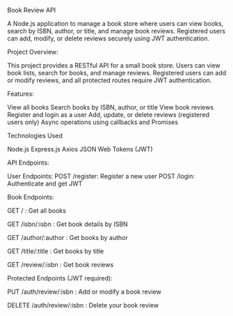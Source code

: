 Book Review API

A Node.js application to manage a book store where users can view books, search by ISBN, author, or title, and manage book reviews. Registered users can add, modify, or delete reviews securely using JWT authentication.

Project Overview:

This project provides a RESTful API for a small book store. Users can view book lists, search for books, and manage reviews. Registered users can add or modify reviews, and all protected routes require JWT authentication.

Features:

View all books
Search books by ISBN, author, or title
View book reviews
Register and login as a user
Add, update, or delete reviews (registered users only)
Async operations using callbacks and Promises

Technologies Used

Node.js
Express.js
Axios
JSON Web Tokens (JWT)

API Endpoints:

User Endpoints:
POST /register: Register a new user
POST /login: Authenticate and get JWT

Book Endpoints:

GET / : Get all books

GET /isbn/:isbn : Get book details by ISBN

GET /author/:author : Get books by author

GET /title/:title : Get books by title

GET /review/:isbn : Get book reviews

Protected Endpoints (JWT required):

PUT /auth/review/:isbn : Add or modify a book review

DELETE /auth/review/:isbn : Delete your book review

